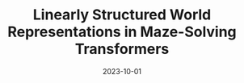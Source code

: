 ---
title: "Linearly Structured World Representations in Maze-Solving Transformers"
collection: publications
category: proceedings
permalink: /publication/2023_maze_transformers_reprs
excerpt: 'We find linear representations in transformers trained to solve mazes'
date: 2023-10-01
venue: 'Proceedings of UniReps: the First Workshop on Unifying Representations in Neural Models'
paperurl: 'https://proceedings.mlr.press/v243/ivanitskiy24a'
---